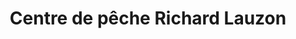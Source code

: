 ---
title: "Centre de pêche Richard Lauzon"
url: /rigaud/centre-de-peche-richard-lauzon/
shop: Angeln
---